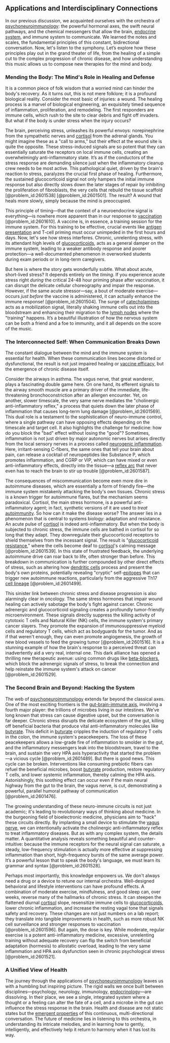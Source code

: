 ## Applications and Interdisciplinary Connections

In our previous discussion, we acquainted ourselves with the orchestra of [psychoneuroimmunology](@article_id:177611): the powerful hormonal axes, the swift neural pathways, and the chemical messengers that allow the brain, [endocrine system](@article_id:136459), and immune system to communicate. We learned the notes and scales, the fundamental principles of this constant, bidirectional conversation. Now, let's listen to the symphony. Let’s explore how these principles play out in the grand theater of life, from the healing of a simple cut to the complex progression of chronic disease, and how understanding this music allows us to compose new therapies for the mind and body.

### Mending the Body: The Mind's Role in Healing and Defense

It is a common piece of folk wisdom that a worried mind can hinder the body's recovery. As it turns out, this is not mere folklore; it is a profound biological reality. Consider the most basic of injuries: a wound. The healing process is a marvel of biological engineering, an exquisitely timed sequence of inflammation, proliferation, and remodeling. The first responders are immune cells, which rush to the site to clear debris and fight off invaders. But what if the body is under stress when the injury occurs?

The brain, perceiving stress, unleashes its powerful envoys: norepinephrine from the sympathetic nerves and [cortisol](@article_id:151714) from the adrenal glands. You might imagine these as a "call to arms," but their effect at the wound site is quite the opposite. These stress-induced signals are so potent that they can essentially saturate the receptors on local immune cells, creating an overwhelmingly anti-inflammatory state. It’s as if the conductors of the stress response are demanding silence just when the inflammatory cleanup crew needs to be most active. This pathological quiet, driven by the brain's reaction to stress, paralyzes the crucial first phase of healing. Furthermore, the sustained glucocorticoid signal not only hampers the initial immune response but also directly slows down the later stages of repair by inhibiting the proliferation of fibroblasts, the very cells that rebuild the tissue scaffold [@problem_id:2601538] [@problem_id:2601501]. The result? A wound that heals more slowly, simply because the mind is preoccupied.

This principle of timing—that the context of a neuroendocrine signal is everything—is nowhere more apparent than in our response to [vaccination](@article_id:152885) [@problem_id:2601610]. A vaccine is, in essence, a training session for the immune system. For this training to be effective, crucial events like [antigen presentation](@article_id:138084) and T-cell priming must occur unimpeded in the first hours and days. Now, let's see how stress interferes. Chronic, unrelenting stress, with its attendant high levels of [glucocorticoids](@article_id:153734), acts as a general damper on the immune system, leading to a weaker antibody response and poorer protection—a well-documented phenomenon in overworked students during exam periods or in long-term caregivers.

But here is where the story gets wonderfully subtle. What about acute, short-lived stress? It depends entirely on the *timing*. If you experience acute stress right *during* the critical 24-48 hour priming phase after vaccination, it can disrupt the delicate cellular choreography and impair the response. However, if the same acute stressor—say, a bout of moderate exercise—occurs *just before* the vaccine is administered, it can actually enhance the immune response! [@problem_id:2601504]. The surge of [catecholamines](@article_id:172049) acts as a mobilization signal, literally shaking immune cells out into the bloodstream and enhancing their migration to the [lymph nodes](@article_id:191004) where the "training" happens. It’s a beautiful illustration of how the nervous system can be both a friend and a foe to immunity, and it all depends on the score of the music.

### The Interconnected Self: When Communication Breaks Down

The constant dialogue between the mind and the immune system is essential for health. When these communication lines become distorted or dysfunctional, the result is not just impaired healing or [vaccine efficacy](@article_id:193873), but the emergence of chronic disease itself.

Consider the airways in asthma. The vagus nerve, that great wanderer, plays a fascinating double game here. On one hand, its efferent signals to the airway smooth muscle are a primary driver of the immediate, life-threatening bronchoconstriction after an allergen encounter. Yet, on another, slower timescale, the very same nerve mediates the "cholinergic anti-inflammatory reflex," a process that quiets down the later phase of inflammation that causes long-term lung damage [@problem_id:2601569]. This dual role is a testament to the sophistication of neuro-immune control, where a single pathway can have opposing effects depending on the timescale and target cell. It also highlights the challenge for medicine: how do you block the "bad" effect without losing the "good"? Sometimes, inflammation is not just driven by major autonomic nerves but arises directly from the local sensory nerves in a process called [neurogenic inflammation](@article_id:171345). Here, irritant-sensing C-fibers, the same ones that tell your brain about pain, can release a cocktail of neuropeptides like Substance P, which promotes inflammation, and CGRP or VIP, which can have mixed or even anti-inflammatory effects, directly into the tissue—a [reflex arc](@article_id:156302) that never even has to reach the brain to stir up trouble [@problem_id:2601587].

The consequences of miscommunication become even more dire in autoimmune diseases, which are essentially a form of friendly fire—the immune system mistakenly attacking the body's own tissues. Chronic stress is a known trigger for autoimmune flares, but the mechanism seems paradoxical. Cortisol, the main stress hormone, is a powerful anti-inflammatory agent; in fact, synthetic versions of it are used to *treat* [autoimmunity](@article_id:148027). So how can it make the disease worse? The answer lies in a phenomenon that is central to systems biology: adaptation and resistance. An acute pulse of [cortisol](@article_id:151714) is indeed anti-inflammatory. But when the body is subjected to chronic stress, the immune cells are bathed in cortisol for so long that they adapt. They downregulate their glucocorticoid receptors to shield themselves from the incessant signal. The result is "[glucocorticoid resistance](@article_id:177289)," where the cells become deaf to [cortisol](@article_id:151714)'s calming message [@problem_id:2601539]. In this state of frustrated feedback, the underlying autoimmune drive can roar back to life, often stronger than before. This breakdown in communication is further compounded by other direct effects of stress, such as altering how [dendritic cells](@article_id:171793) process and present the body's own proteins, potentially revealing "cryptic" self-[epitopes](@article_id:175403) that can trigger new autoimmune reactions, particularly from the aggressive Th17 [cell lineage](@article_id:204111) [@problem_id:2601499].

This sinister link between chronic stress and disease progression is also alarmingly clear in oncology. The same stress hormones that impair wound healing can actively sabotage the body's fight against cancer. Chronic adrenergic and glucocorticoid signaling creates a profoundly tumor-friendly microenvironment. These signals directly suppress the killing activity of cytotoxic T cells and Natural Killer (NK) cells, the immune system's primary cancer slayers. They promote the expansion of immunosuppressive myeloid cells and regulatory T cells, which act as bodyguards for the tumor. And as if that weren't enough, they can even promote angiogenesis, the growth of new blood vessels to feed the growing tumor [@problem_id:2601516]. It is a stunning example of how the brain's response to a perceived threat can inadvertently aid a very real, internal one. This dark alliance has opened a thrilling new therapeutic avenue: using common drugs like [beta-blockers](@article_id:174393), which block the adrenergic signals of stress, to break the connection and help reinstate the immune system's attack on cancer [@problem_id:2601529].

### The Second Brain and Beyond: Hacking the System

The web of [psychoneuroimmunology](@article_id:177611) extends far beyond the classical axes. One of the most exciting frontiers is the [gut-brain-immune axis](@article_id:180133), involving a fourth major player: the trillions of microbes living in our intestines. We’ve long known that stress can cause digestive upset, but the conversation is far deeper. Chronic stress disrupts the delicate ecosystem of the gut, killing off beneficial bacteria that produce vital anti-inflammatory molecules like [butyrate](@article_id:156314). This deficit in [butyrate](@article_id:156314) cripples the induction of regulatory T cells in the colon, the immune system's peacekeepers. The loss of these peacekeepers allows a low-grade fire of inflammation to smolder in the gut, and the inflammatory messengers leak into the bloodstream, travel to the brain, and sustain the very HPA axis hyperactivity that started the problem—a vicious cycle [@problem_id:2601489]. But there is good news. This cycle can be broken. Interventions like consuming prebiotic fibers can refuel the beneficial microbes, boost [butyrate](@article_id:156314) production, restore regulatory T cells, and lower systemic inflammation, thereby calming the HPA axis. Astonishingly, this soothing effect can occur even if the main neural highway from the gut to the brain, the vagus nerve, is cut, demonstrating a powerful, parallel humoral pathway of communication [@problem_id:2601476].

The growing understanding of these neuro-immune circuits is not just academic; it's leading to revolutionary ways of thinking about medicine.
In the burgeoning field of bioelectronic medicine, physicians aim to "hack" these circuits directly. By implanting a small device to stimulate the [vagus nerve](@article_id:149364), we can intentionally activate the cholinergic anti-inflammatory reflex to treat inflammatory diseases. But as with any complex system, the details matter. A quantitative analysis reveals something beautiful and counter-intuitive: because the immune receptors for the neural signal can saturate, a steady, low-frequency stimulation is actually more effective at suppressing inflammation than short, high-frequency bursts of the same average power. It’s a powerful lesson that to speak the body's language, we must learn its grammar and syntax [@problem_id:2601528].

Perhaps most importantly, this knowledge empowers us. We don't always need a drug or a device to retune our internal orchestra. Well-designed behavioral and lifestyle interventions can have profound effects. A combination of moderate exercise, mindfulness, and good sleep can, over weeks, reverse many of the hallmarks of chronic stress. It can steepen the flattened diurnal [cortisol](@article_id:151714) slope, resensitize immune cells to [glucocorticoids](@article_id:153734), lower chronic inflammation, and increase the resting vagal tone that signals safety and recovery. These changes are not just numbers on a lab report; they translate into tangible improvements in health, such as more robust NK cell surveillance and stronger responses to vaccination [@problem_id:2601596]. But again, the dose is key. While moderate, regular exercise is a potent anti-inflammatory medicine, excessive, unrelenting training without adequate recovery can flip the switch from beneficial adaptation (hormesis) to allostatic overload, leading to the very same inflammation and HPA axis dysfunction seen in chronic psychological stress [@problem_id:2601521].

### A Unified View of Health

The journey through the applications of [psychoneuroimmunology](@article_id:177611) leaves us with a humbling but inspiring picture. The rigid walls we once built between disciplines—psychology, neurology, immunology, [endocrinology](@article_id:149217)—are dissolving. In their place, we see a single, integrated system where a thought or a feeling can alter the fate of a cell, and a microbe in the gut can influence the stress response in the brain. Health and disease are not static states but the [emergent properties](@article_id:148812) of this continuous, multi-directional conversation. The future of medicine lies in listening to this orchestra, in understanding its intricate melodies, and in learning how to gently, intelligently, and effectively help it return to harmony when it has lost its way.